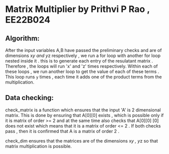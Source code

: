# Matrix Multiplier by Prithvi P Rao , EE22B024

## Algorithm:
After the input variables A,B  have passed the preliminary checks and are of dimensions x*y and y*z respectively , we run a for loop with another for loop nested inside it . this is to generate each entry of the resulatant matrix . Therefore , the loops will run 'x' and 'z' times respectively. Within each of these loops , we run another loop to get the value of each of these terms . This loop runs `y` times , each time it adds one of the product terms from the multiplication. 

## Data checking:
check_matrix is a function which ensures that the input 'A' is 2 dimensional matrix. This is done by ensuring that A[0][0] exists , which is possible only if it is matrix of order >= 2 and at the same time also checks that A[0][0]
[0] does not exist which means that it is a matrix of order <= 2 . If both checks pass , then it is confirmed that A is a matrix of order 2 .

check_dim ensures that the matrices are of the dimensions x*y , y*z so that matrix multiplication is possible.